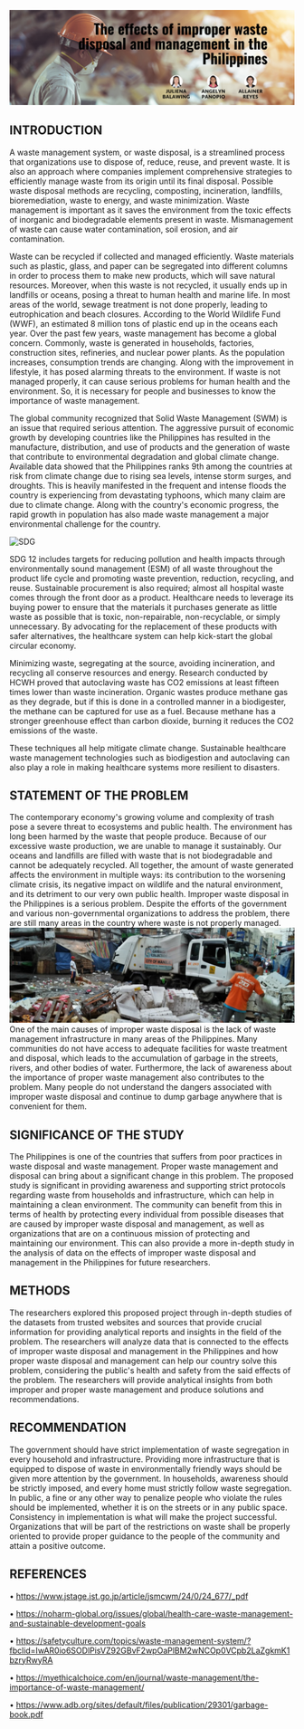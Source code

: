 ![Title](Images/Title.png)
## INTRODUCTION

A waste management system, or waste disposal, is a streamlined process that organizations use to dispose of, reduce, reuse, and prevent waste. It is also an approach where companies implement comprehensive strategies to efficiently manage waste from its origin until its final disposal. Possible waste disposal methods are recycling, composting, incineration, landfills, bioremediation, waste to energy, and waste minimization. Waste management is important as it saves the environment from the toxic effects of inorganic and biodegradable elements present in waste. Mismanagement of waste can cause water contamination, soil erosion, and air contamination.

Waste can be recycled if collected and managed efficiently. Waste materials such as plastic, glass, and paper can be segregated into different columns in order to process them to make new products, which will save natural resources. Moreover, when this waste is not recycled, it usually ends up in landfills or oceans, posing a threat to human health and marine life. In most areas of the world, sewage treatment is not done properly, leading to eutrophication and beach closures. According to the World Wildlife Fund (WWF), an estimated 8 million tons of plastic end up in the oceans each year. Over the past few years, waste management has become a global concern. Commonly, waste is generated in households, factories, construction sites, refineries, and nuclear power plants. As the population increases, consumption trends are changing. Along with the improvement in lifestyle, it has posed alarming threats to the environment. If waste is not managed properly, it can cause serious problems for human health and the environment. So, it is necessary for people and businesses to know the importance of waste management.

The global community recognized that Solid Waste Management (SWM) is an issue that required serious attention. The aggressive pursuit of economic growth by developing countries like the Philippines has resulted in the manufacture, distribution, and use of products and the generation of waste that contribute to environmental degradation and global climate change. Available data showed that the Philippines ranks 9th among the countries at risk from climate change due to rising sea levels, intense storm surges, and droughts. This is heavily manifested in the frequent and intense floods the country is experiencing from devastating typhoons, which many claim are due to climate change. Along with the country's economic progress, the rapid growth in population has also made waste management a major environmental challenge for the country.

![SDG](Images/SDG.png)

SDG 12 includes targets for reducing pollution and health impacts through environmentally sound management (ESM) of all waste throughout the product life cycle and promoting waste prevention, reduction, recycling, and reuse. Sustainable procurement is also required; almost all hospital waste comes through the front door as a product. Healthcare needs to leverage its buying power to ensure that the materials it purchases generate as little waste as possible that is toxic, non-repairable, non-recyclable, or simply unnecessary. By advocating for the replacement of these products with safer alternatives, the healthcare system can help kick-start the global circular economy.

Minimizing waste, segregating at the source, avoiding incineration, and recycling all conserve resources and energy. Research conducted by HCWH proved that autoclaving waste has CO2 emissions at least fifteen times lower than waste incineration. Organic wastes produce methane gas as they degrade, but if this is done in a controlled manner in a biodigester, the methane can be captured for use as a fuel. Because methane has a stronger greenhouse effect than carbon dioxide, burning it reduces the CO2 emissions of the waste.

These techniques all help mitigate climate change. Sustainable healthcare waste management technologies such as biodigestion and autoclaving can also play a role in making healthcare systems more resilient to disasters.

## STATEMENT OF THE PROBLEM

The contemporary economy's growing volume and complexity of trash pose a severe threat to ecosystems and public health. The environment has long been harmed by the waste that people produce. Because of our excessive waste production, we are unable to manage it sustainably. Our oceans and landfills are filled with waste that is not biodegradable and cannot be adequately recycled. All together, the amount of waste generated affects the environment in multiple ways: its contribution to the worsening climate crisis, its negative impact on wildlife and the natural environment, and its detriment to our very own public health. Improper waste disposal in the Philippines is a serious problem. Despite the efforts of the government and various non-governmental organizations to address the problem, there are still many areas in the country where waste is not properly managed.
![Background](Images/Background.png)
One of the main causes of improper waste disposal is the lack of waste management infrastructure in many areas of the Philippines. Many communities do not have access to adequate facilities for waste treatment and disposal, which leads to the accumulation of garbage in the streets, rivers, and other bodies of water. Furthermore, the lack of awareness about the importance of proper waste management also contributes to the problem. Many people do not understand the dangers associated with improper waste disposal and continue to dump garbage anywhere that is convenient for them.

## SIGNIFICANCE OF THE STUDY

The Philippines is one of the countries that suffers from poor practices in waste disposal and waste management. Proper waste management and disposal can bring about a significant change in this problem. The proposed study is significant in providing awareness and supporting strict protocols regarding waste from households and infrastructure, which can help in maintaining a clean environment. The community can benefit from this in terms of health by protecting every individual from possible diseases that are caused by improper waste disposal and management, as well as organizations that are on a continuous mission of protecting and maintaining our environment. This can also provide a more in-depth study in the analysis of data on the effects of improper waste disposal and management in the Philippines for future researchers.

## METHODS

The researchers explored this proposed project through in-depth studies of the datasets from trusted websites and sources that provide crucial information for providing analytical reports and insights in the field of the problem. The researchers will analyze data that is connected to the effects of improper waste disposal and management in the Philippines and how proper waste disposal and management can help our country solve this problem, considering the public's health and safety from the said effects of the problem. The researchers will provide analytical insights from both improper and proper waste management and produce solutions and recommendations.

## RECOMMENDATION

The government should have strict implementation of waste segregation in every household and infrastructure. Providing more infrastructure that is equipped to dispose of waste in environmentally friendly ways should be given more attention by the government. In households, awareness should be strictly imposed, and every home must strictly follow waste segregation. In public, a fine or any other way to penalize people who violate the rules should be implemented, whether it is on the streets or in any public space. Consistency in implementation is what will make the project successful. Organizations that will be part of the restrictions on waste shall be properly oriented to provide proper guidance to the people of the community and attain a positive outcome.


## REFERENCES 
• https://www.jstage.jst.go.jp/article/jsmcwm/24/0/24_677/_pdf

• https://noharm-global.org/issues/global/health-care-waste-management-and-sustainable-development-goals

• https://safetyculture.com/topics/waste-management-system/?fbclid=IwAR0io6SODlPisVZ92GBvF2wpOaPlBM2wNCOp0VCpb2LaZgkmK1bzryRwyRA

• https://myethicalchoice.com/en/journal/waste-management/the-importance-of-waste-management/

• https://www.adb.org/sites/default/files/publication/29301/garbage-book.pdf

